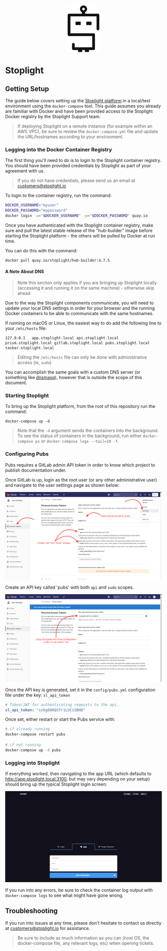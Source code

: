 <p align="center">
  <img height="150px" src="docs/assets/images/stoplight-dude-dark.png"/>
  <h1>Stoplight</h1>
</p>

## Getting Setup

The guide below covers setting up the [Stoplight platform](https://next.stoplight.io) in a local/test environment using the `docker-compose` tool. This guide assumes you already are familiar with Docker and have been provided access to the Stoplight Docker registry by the Stoplight Support team.

> If deploying Stoplight on a remote instance (for example within an AWS VPC), be sure to review the `docker-compose.yml` file and update the URL/hostnames according to your environment.

### Logging into the Docker Container Registry

The first thing you'll need to do is to login to the Stoplight container registry. You should have been provided credentials by Stoplight as part of your agreement with us.

> If you do not have credentials, please send us an email at customers@stoplight.io

To login to the container registry, run the command:

```bash
DOCKER_USERNAME="myuser"
DOCKER_PASSWORD="mypassword"
docker login -u="$DOCKER_USERNAME" -p="$DOCKER_PASSWORD" quay.io
```

Once you have authenticated with the Stoplight container registry, make sure and pull the latest stable release of the "hub-builder" image before starting the Stoplight platform - the others will be pulled by Docker at run time.

You can do this with the command:

```bash
docker pull quay.io/stoplight/hub-builder:4.7.5
```

#### A Note About DNS

> Note this section only applies if you are bringing up Stoplight locally (accessing it and running it on the same machine) - otherwise skip ahead

Due to the way the Stoplight components communicate, you will need to update your local DNS settings in order for your browser and the running Docker containers to be able to communicate with the same hostnames.

If running on macOS or Linux, the easiest way to do add the following line to your `/etc/hosts` file:

```
127.0.0.1   app.stoplight.local api.stoplight.local prism.stoplight.local gitlab.stoplight.local pubs.stoplight.local tasker.stoplight.local
```

> Editing the `/etc/hosts` file can only be done with administrative access (ie, `sudo`)

You can accomplish the same goals with a custom DNS server (or something like [dnsmasq](http://www.thekelleys.org.uk/dnsmasq/doc.html)), however that is outside the scope of this document.

### Starting Stoplight

To bring up the Stoplight platform, from the root of this repository run the command:

```
docker-compose up -d
```

> Note that the `-d` argument sends the containers into the background. To see the status of containers in the background, run either `docker-compose ps` or `docker-compose logs --tail=10 -f`.

### Configuring Pubs

Pubs requires a GitLab admin API token in order to know which project to publish
documentation under.

Once GitLab is up, login as the root user (or any other
administrative user) and navigate to the user settings page as shown below:

![Generating an API token](./docs/assets/images/configuring_pubs_1.png)

Create an API key called 'pubs' with both `api` and `sudo` scopes.

![Collecting the API token](./docs/assets/images/configuring_pubs_2.png)

Once the API key is generated, set it in the `config/pubs.yml` configuration
file under the key: `sl_api_token`

```yaml
# Token/JWT for authenticating reqeusts to the api.
sl_api_token: "sz6g88HQSfr1LUCsSBHD"
```

Once set, either restart or start the Pubs service with:

```bash
# if already running
docker-compose restart pubs

# if not running
docker-compose up -d pubs
```

### Logging into Stoplight

If everything worked, then navigating to the app URL (which defaults to http://app.stoplight.local:3100, but may vary depending on your setup) should bring up the typical Stoplight login screen:

![The Stoplight login screen](./docs/assets/images/logging_into_stoplight_1.png)

If you run into any errors, be sure to check the container log output with `docker-compose logs` to see what might have gone wrong.

## Troubleshooting

If you run into issues at any time, please don't hesitate to contact us directly at customers@stoplight.io for assistance.

> Be sure to include as much information as you can (host OS, the docker-compose file, any relevant logs, etc) when opening tickets.
